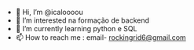 - 👋 Hi, I’m @icaloooou
- 👀 I’m interested na formação de backend
- 🌱 I’m currently learning  python e SQL
- 📫 How to reach me : email- rockingrid6@gmail.com

